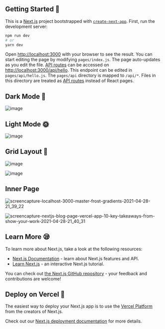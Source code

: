 ## Getting Started 🥱
This is a [Next.js](https://nextjs.org/) project bootstrapped with [`create-next-app`](https://github.com/vercel/next.js/tree/canary/packages/create-next-app).
First, run the development server:
```bash
npm run dev
# or
yarn dev
```
Open [http://localhost:3000](http://localhost:3000) with your browser to see the result.
You can start editing the page by modifying `pages/index.js`. The page auto-updates as you edit the file.
[API routes](https://nextjs.org/docs/api-routes/introduction) can be accessed on [http://localhost:3000/api/hello](http://localhost:3000/api/hello). This endpoint can be edited in `pages/api/hello.js`.
The `pages/api` directory is mapped to `/api/*`. Files in this directory are treated as [API routes](https://nextjs.org/docs/api-routes/introduction) instead of React pages.


## Dark Mode 🌚
![image](https://user-images.githubusercontent.com/23277339/116435818-67b6d580-a869-11eb-95dd-00455dca39f4.png)

## Light Mode 🌞
![image](https://user-images.githubusercontent.com/23277339/116435937-83ba7700-a869-11eb-8a16-31680e38c71f.png)

## Grid Layout 🚀
![image](https://user-images.githubusercontent.com/23277339/116436274-ddbb3c80-a869-11eb-9a01-c78daa995a07.png)

![image](https://user-images.githubusercontent.com/23277339/116436321-ec095880-a869-11eb-83ac-06f5608cb469.png)

## Inner Page
![screencapture-localhost-3000-master-frost-gradients-2021-04-28-21_39_22](https://user-images.githubusercontent.com/23277339/116436697-460a1e00-a86a-11eb-9e32-81e11caaced8.png)

![screencapture-nextjs-blog-page-vercel-app-10-key-takeaways-from-show-your-work-2021-04-28-21_40_31](https://user-images.githubusercontent.com/23277339/116436801-620dbf80-a86a-11eb-9a38-6f3b4e57131a.png)





## Learn More 😪

To learn more about Next.js, take a look at the following resources:

- [Next.js Documentation](https://nextjs.org/docs) - learn about Next.js features and API.
- [Learn Next.js](https://nextjs.org/learn) - an interactive Next.js tutorial.

You can check out [the Next.js GitHub repository](https://github.com/vercel/next.js/) - your feedback and contributions are welcome!

## Deploy on Vercel 🚀

The easiest way to deploy your Next.js app is to use the [Vercel Platform](https://vercel.com/new?utm_medium=default-template&filter=next.js&utm_source=create-next-app&utm_campaign=create-next-app-readme) from the creators of Next.js.

Check out our [Next.js deployment documentation](https://nextjs.org/docs/deployment) for more details.
